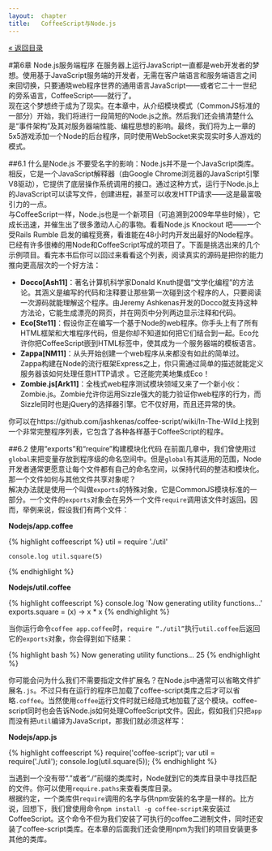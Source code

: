 ```yaml
---
layout:  chapter
title:   CoffeeScript与Node.js
---
```


<div class="back"><a href="/cs/">&laquo; 返回目录</a></div>

#第6章 Node.js服务端程序
在服务器上运行JavaScript一直都是web开发者的梦想。使用基于JavaScript服务端的开发者，无需在客户端语言和服务端语言之间来回切换，只要通晓web程序世界的通用语言JavaScript——或者它二十一世纪的旁系语言，CoffeeScript——就行了。  
现在这个梦想终于成为了现实。在本章中，从介绍模块模式（CommonJS标准的一部分）开始，我们将进行一段简短的Node.js之旅。然后我们还会搞清楚什么是“事件架构”及其对服务器端性能、编程思想的影响。最终，我们将为上一章的5x5游戏添加一个Node的后台程序，同时使用WebSocket来实现实时多人游戏的模式。

##6.1 什么是Node.js
不要受名字的影响：Node.js并不是一个JavaScript类库。相反，它是一个JavaScript解释器（由Google Chrome浏览器的JavaScript引擎V8驱动），它提供了底层操作系统调用的接口。通过这种方式，运行于Node.js上的JavaScript可以读写文件，创建进程，甚至可以收发HTTP请求——这是最富吸引力的一点。   
与CoffeeScript一样，Node.js也是一个新项目（可追溯到2009年早些时候），它成长迅速，并催生出了很多激动人心的事物。看看Node.js Knockout 吧——一个受Rails Rumble 启发的编程竞赛，看谁能在48小时内开发出最好的Node程序。   
已经有许多很棒的用Node和CoffeeScript写成的项目了。下面是挑选出来的几个示例项目。看完本书后你可以回过来看看这个列表，阅读真实的源码是把你的能力推向更高层次的一个好方法：

- **Docco\[Ash11\]**：著名计算机科学家Donald Knuth提倡“文学化编程”的方法论。其涵义是编写的代码和注释要让那些第一次碰到这个程序的人，只要阅读一次源码就能理解这个程序。由Jeremy Ashkenas开发的Docco就支持这种方法论，它能生成漂亮的网页，并在网页中分列两边显示注释和代码。  
- **Eco\[Ste11\]**：假设你正在编写一个基于Node的web程序。你手头上有了所有HTML框架和大堆程序代码，但是你却不知道如何把它们结合到一起。Eco允许你把CoffeeScript嵌到HTML标签中，使其成为一个服务器端的模板语言。  
- **Zappa\[NM11\]**：从头开始创建一个web程序从来都没有如此的简单过。Zappa构建在Node的流行框架Express之上，你只需通过简单的描述就能定义服务器该如何处理任意HTTP请求 。它还能完美地集成Eco！  
- **Zombie.js\[Ark11\]**：全栈式web程序测试模块领域又来了一个新小伙：Zombie.js。Zombie允许你运用Sizzle强大的能力验证你web程序的行为，而Sizzle同时也是jQuery的选择器引擎。它不仅好用，而且还异常的快。

你可以在https://github.com/jashkenas/coffee-script/wiki/In-The-Wild上找到一个非常完整程序列表，它包含了各种各样基于CoffeeScript的程序。

##6.2 使用“exports”和“require”构建模块化代码
在前面几章中，我们曾使用过`global`来把变量存放到程序级的命名空间中。但是`global`有其适用的范围，Node开发者通常更愿意让每个文件都有自己的命名空间，以保持代码的整洁和模块化。那一个文件如何与其他文件共享对象呢？  
解决办法就是使用一个叫做`exports`的特殊对象，它是CommonJS模块标准的一部分。一个文件的`exports`对象会在另外一个文件`require`调用该文件时返回。因而，举例来说，假设我们有两个文件：

   **Nodejs/app.coffee**

{% highlight coffeescript %}
    util = require './util'
    
    console.log util.square(5)
{% endhighlight %}
    
   **Nodejs/util.coffee**

{% highlight coffeescript %}
    console.log 'Now generating utility functions...'
    exports.square = (x) -> x * x
{% endhighlight %}

当你运行命令`coffee app.coffee`时，`require “./util”`执行`util.coffee`后返回它的`exports`对象，你会得到如下结果：

{% highlight bash %}
    Now generating utility functions...
    25
{% endhighlight %}

你可能会问为什么我们不需要指定文件扩展名？在Node.js中通常可以省略文件扩展名`.js`。不过只有在运行的程序已加载了coffee-script类库之后才可以省略`.coffee`。当然使用`coffee`运行文件时就已经隐式地加载了这个模块。coffee-script同时也会告诉Node.js如何处理CoffeeScript文件。因此，假如我们只把`app`而没有把`util`编译为JavaScript，那我们就必须这样写：

   **Nodejs/app.js**

{% highlight coffeescript %}
    require('coffee-script');
    var util = require('./util');
    console.log(util.square(5));
{% endhighlight %}

当遇到一个没有带“.”或者“./”前缀的类库时，Node就到它的类库目录中寻找匹配的文件。你可以使用`require.paths`来查看类库目录。  
根据约定，一个类库供`require`调用的名字与供npm安装的名字是一样的。比方说，回想下，我们曾使用命令`npm install -g coffee-script`来安装过CoffeeScript。这个命令不但为我们安装了可执行的coffee二进制文件，同时还安装了coffee-script类库。在本章的后面我们还会使用npm为我们的项目安装更多其他的类库。
